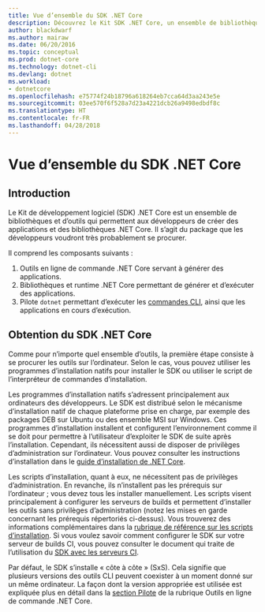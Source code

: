 ```yaml
---
title: Vue d’ensemble du SDK .NET Core
description: Découvrez le Kit SDK .NET Core, un ensemble de bibliothèques et d’outils permettant de créer des projets .NET Core.
author: blackdwarf
ms.author: mairaw
ms.date: 06/20/2016
ms.topic: conceptual
ms.prod: dotnet-core
ms.technology: dotnet-cli
ms.devlang: dotnet
ms.workload:
- dotnetcore
ms.openlocfilehash: e75774f24b18796a618264eb7cca64d3aa243e5e
ms.sourcegitcommit: 03ee570f6f528a7d23a4221dcb26a9498edbdf8c
ms.translationtype: HT
ms.contentlocale: fr-FR
ms.lasthandoff: 04/28/2018
---
```

# <a name="net-core-sdk-overview"></a>Vue d’ensemble du SDK .NET Core 

## <a name="introduction"></a>Introduction
Le Kit de développement logiciel (SDK) .NET Core est un ensemble de bibliothèques et d’outils qui permettent aux développeurs de créer des applications et des bibliothèques .NET Core. Il s’agit du package que les développeurs voudront très probablement se procurer. 

Il comprend les composants suivants :

1. Outils en ligne de commande .NET Core servant à générer des applications.
2. Bibliothèques et runtime .NET Core permettant de générer et d’exécuter des applications.
3. Pilote `dotnet` permettant d’exécuter les [commandes CLI](tools/index.md), ainsi que les applications en cours d’exécution.


## <a name="acquiring-the-net-core-sdk"></a>Obtention du SDK .NET Core
Comme pour n’importe quel ensemble d’outils, la première étape consiste à se procurer les outils sur l’ordinateur. Selon le cas, vous pouvez utiliser les programmes d’installation natifs pour installer le SDK ou utiliser le script de l’interpréteur de commandes d’installation.

Les programmes d’installation natifs s’adressent principalement aux ordinateurs des développeurs. Le SDK est distribué selon le mécanisme d’installation natif de chaque plateforme prise en charge, par exemple des packages DEB sur Ubuntu ou des ensemble MSI sur Windows. Ces programmes d’installation installent et configurent l’environnement comme il se doit pour permettre à l’utilisateur d’exploiter le SDK de suite après l’installation. Cependant, ils nécessitent aussi de disposer de privilèges d’administration sur l’ordinateur. Vous pouvez consulter les instructions d’installation dans le [guide d’installation de .NET Core](https://aka.ms/dotnetcoregs).

Les scripts d’installation, quant à eux, ne nécessitent pas de privilèges d’administration. En revanche, ils n’installent pas les prérequis sur l’ordinateur ; vous devez tous les installer manuellement. Les scripts visent principalement à configurer les serveurs de builds et permettent d’installer les outils sans privilèges d’administration (notez les mises en garde concernant les prérequis répertoriés ci-dessus). Vous trouverez des informations complémentaires dans la [rubrique de référence sur les scripts d’installation](tools/dotnet-install-script.md). Si vous voulez savoir comment configurer le SDK sur votre serveur de builds CI, vous pouvez consulter le document qui traite de l’utilisation du [SDK avec les serveurs CI](tools/using-ci-with-cli.md). 

Par défaut, le SDK s’installe « côte à côte » (SxS). Cela signifie que plusieurs versions des outils CLI peuvent coexister à un moment donné sur un même ordinateur. La façon dont la version appropriée est utilisée est expliquée plus en détail dans la [section Pilote](tools/index.md#driver) de la rubrique Outils en ligne de commande .NET Core.
